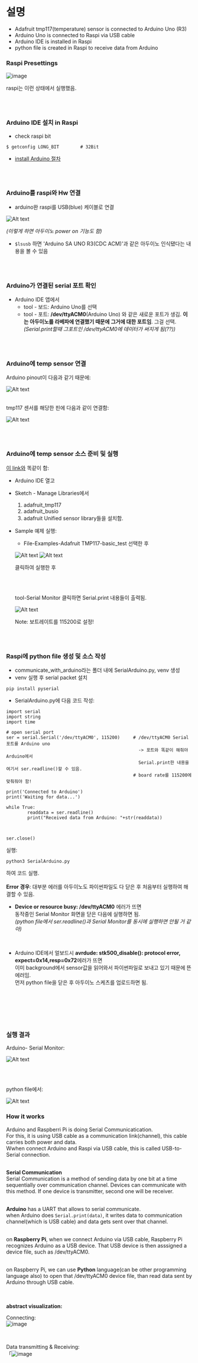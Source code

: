 # 설명

* Adafruit tmp117(temperature) sensor is connected to Arduino Uno (R3)
* Arduino Uno is connected to Raspi via USB cable
* Arduino IDE is installed in Raspi
* python file is created in Raspi to receive data from Arduino



### Raspi Presettings

![image](https://github.com/Zarina-dev/Sensors/assets/61898376/88acbaf3-8249-47bd-9175-3e80345428b9)

raspi는 이런 상태에서 실행했음.

<br><br>

### Arduino IDE 설치 in Raspi

* check raspi bit
```
$ getconfig LONG_BIT        # 32Bit
```
* <a href="https://www.raspberrypi-spy.co.uk/2020/12/install-arduino-ide-on-raspberry-pi/">install Arduino 절차</a>

<br><br>

### Arduino를 raspi와 Hw 연결

* arduino완 raspi를 USB(blue) 케이블로 연결

![Alt text](image.png) <br>

*(이렇게 하면 아두이노 power on 기능도 함)*

* ```$lsusb``` 하면  'Arduino SA UNO R3(CDC ACM)'과 같은 아두이노 인식됐다는 내용을 볼 수 있음

<br><br>


### Arduino가 연결된 serial 포트 확인
* Arduino IDE 앱에서 
    - tool - 보드: Arduino Uno를 선택
    - tool - 포트: **/dev/ttyACM0**(Arduino Uno) 와 같은 새로운 포트가 생김. **이는 아두이노를 라베파에 연결했기 때문에 그거에 대한 포트임**. 그걸 선택.
*(Serial.print할때 그포트인 /dev/ttyACM0에 데이터가 써지게 됨(??))*


<br><br>

### Arduino에 temp sensor 연결
Arduino pinout이 다음과 같기 때문에: 

![Alt text](image-2.png)

<br>
tmp117 센서를 해당한 핀에 다음과 같이 연결함:

![Alt text](image-1.png)

<br><br>


### Arduino에 temp sensor 소스 준비 및 실행
 <a href="https://learn.adafruit.com/adafruit-tmp117-high-accuracy-i2c-temperature-monitor/arduino">이 link와</a> 똑같이 함:

* Arduino IDE 열고
* Sketch - Manage Libraries에서 
    1. adafruit_tmp117
    2. adafruit_busio
    3. adafruit Unified sensor library들을 설치함.

* Sample 예제 실행:
    - File-Examples-Adafruit TMP117-basic_test 선택한 후

    ![Alt text](image-5.png)
    ![Alt text](image-6.png)

    클릭하여 실행한 후

    <br><br>

    tool-Serial Monitor 클릭하면 Serial.print 내용들이 출력됨.

    ![Alt text](image-10.png)

    Note: 보트레이트를 115200로 설정!

<br><br>


### Raspi에 python file 생성 및 소스 작성

* communicate_with_arduino라는 폴더 내에 SerialArduino.py, venv 생성
* venv 실행 후 serial packet 설치
```
pip install pyserial
```
* SerialArduino.py에 다음 코드 작성:
```
import serial 
import string
import time

# open serial port
ser = serial.Serial('/dev/ttyACM0', 115200)     # /dev/ttyACM0 Serial 포트를 Arduino uno 
                                                  -> 포트와 똑같이 해줘야 Arduino에서 
                                                  Serial.print한 내용을 여기서 ser.readline()할 수 있음.
                                                # board rate를 115200에 맞춰줘야 함!

print('Connected to Arduino')
print('Waiting for data...')

while True:
        readdata = ser.readline()
        print("Received data from Arduino: "+str(readdata))



ser.close()
```

실행:
```
python3 SerialArduino.py        
```
하여 코드 실행.
<br><br>
**Error 경우**:
대부분 에러를 아두이노도 파이썬파일도 다 닫은 후 처음부터 실행하여 해결할 수 있음. 
<br>

* **Device or resource busy: /dev/ttyACM0** 에러가 뜨면 <br>
동작중인 Serial Monitor 화면을 닫은 다음에 실행하면 됨. <br>
*(python file에서 ser.readline()과 Serial Monitor를 동시에 실행하면 안될 거 같아)*
<br>

* Arduino IDE에서 얼보드시 **avrdude: stk500_disable(): protocol error, expect=0x14,resp=0x72**에러가 뜨면<br>
이미 background에서 sensor값을 읽어와서 파이썬파일로 보내고 있기 때문에 뜬 에러임.<br>
먼저 python file을 닫은 후 아두이노 스케츠를 업로드하면 됨.<br>
<br>





<br><br><br>


### 실행 결과

Arduino- Serial Monitor:

![Alt text](image-8.png)

<br><br>

python file에서:

![Alt text](image-9.png)


### How it works

Arduino and Raspberri Pi is doing Serial Communicatication. <br>
For this, it is using USB cable as a communication link(channel), this cable carries both power and data.<br>
Wwhen connect Arduino and Raspi via USB cable, this is called USB-to-Serial connection.
<br><br>

**Serial Communication** <br>
Serial Communication is a method of sending data by one bit at a time sequentially over communication channel. Devices can communicate with this method. If one device is transmitter, second one will be receiver. <br><br>

**Arduino** has a UART that allows to serial communicate. <br>
when Arduino does ```Serial.print(data)```, it writes data to communication channel(which is USB cable) and data gets sent over that channel.<br><br>

on **Raspberry Pi**, when we connect Arduino via USB cable, Raspberry Pi recognizes Arduino as a USB device. That USB device is then asssigned a device file, such as /dev/ttyACM0. <br><br>

on Raspberry Pi, we can use **Python** language(can be other programming language also) to open that /dev/ttyACM0 device file, than read data sent by Arduino through USB cable. 
<br><br><br>

**abstract visualization:**

Connecting: <br>
![image](https://github.com/Zarina-dev/Sensors/assets/61898376/8de46b97-b295-4bca-b412-ac00b27d7b85)

<br>

Data transmitting & Receiving: <br>
「![image](https://github.com/Zarina-dev/Sensors/assets/61898376/22bc2962-587e-450d-a052-1a91bf1016d7)

<br><br><br><br>



